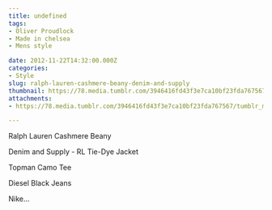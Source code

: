 ```yaml
---
title: undefined
tags:
- Oliver Proudlock
- Made in chelsea
- Mens style

date: 2012-11-22T14:32:00.000Z
categories:
- Style
slug: ralph-lauren-cashmere-beany-denim-and-supply
thumbnail: https://78.media.tumblr.com/3946416fd43f3e7ca10bf23fda767567/tumblr_mdw8dhk8Kc1rhrm24o1_r1_1280.jpg
attachments:
- https://78.media.tumblr.com/3946416fd43f3e7ca10bf23fda767567/tumblr_mdw8dhk8Kc1rhrm24o1_r1_1280.jpg

---
```


Ralph Lauren Cashmere Beany 

 Denim and Supply - RL Tie-Dye Jacket 

  Topman Camo Tee 

  Diesel Black Jeans  

  Nike...
